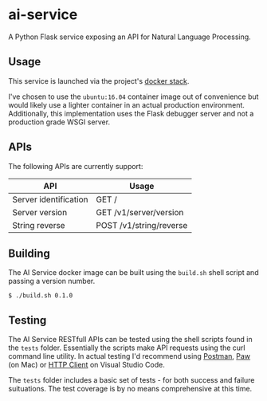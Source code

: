 # ai-service
A Python Flask service exposing an API for Natural Language Processing.

## Usage
This service is launched via the project's [docker stack](../docker-stack/README.md).

I've chosen to use the `ubuntu:16.04` container image out of convenience but would likely use a lighter container in an actual production environment.
Additionally, this implementation uses the Flask debugger server and not a production grade WSGI server.

## APIs

The following APIs are currently support:

| API | Usage |
|---|---|
| Server identification | GET / |
| Server version | GET /v1/server/version |
| String reverse | POST /v1/string/reverse |

## Building
The AI Service docker image can be built using the `build.sh` shell script and passing a version number.

```shell
$ ./build.sh 0.1.0
```

## Testing
The AI Service RESTfull APIs can be tested using the shell scripts found in the `tests` folder.  Essentially the scripts make API requests using the curl command line utility.  In actual testing I'd recommend using [Postman](https://www.postman.com/), [Paw](https://paw.cloud/) (on Mac) or [HTTP Client](https://marketplace.visualstudio.com/items?itemName=mkloubert.vscode-http-client) on Visual Studio Code.

The `tests` folder includes a basic set of tests - for both success and failure suituations. The test coverage is by no means comprehensive at this time.


